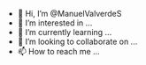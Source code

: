 - 👋 Hi, I’m @ManuelValverdeS
- 👀 I’m interested in ...
- 🌱 I’m currently learning ...
- 💞️ I’m looking to collaborate on ...
- 📫 How to reach me ...

<!---
ManuelValverdeS/ManuelValverdeS is a ✨ special ✨ repository because its `README.md` (this file) appears on your GitHub profile.
You can click the Preview link to take a look at your changes.
--->
